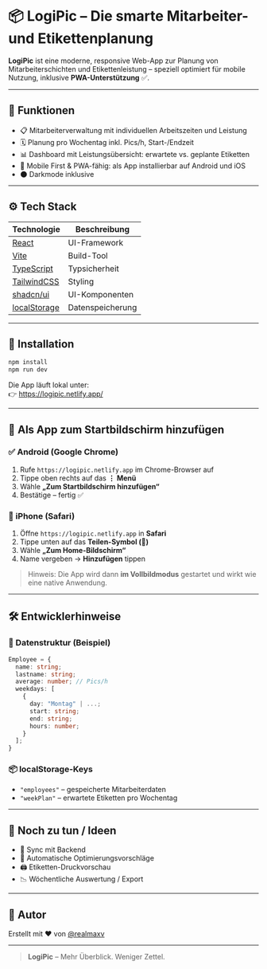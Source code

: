 # 📦 LogiPic – Die smarte Mitarbeiter- und Etikettenplanung

**LogiPic** ist eine moderne, responsive Web-App zur Planung von Mitarbeiterschichten und Etikettenleistung – speziell optimiert für mobile Nutzung, inklusive **PWA-Unterstützung** ✅.

---

## 🧠 Funktionen

- 📋 Mitarbeiterverwaltung mit individuellen Arbeitszeiten und Leistung
- 🗓️ Planung pro Wochentag inkl. Pics/h, Start-/Endzeit
- 📊 Dashboard mit Leistungsübersicht: erwartete vs. geplante Etiketten
- 📱 Mobile First & PWA-fähig: als App installierbar auf Android und iOS
- 🌑 Darkmode inklusive

---

## ⚙️ Tech Stack

| Technologie                                                                          | Beschreibung     |
| ------------------------------------------------------------------------------------ | ---------------- |
| [React](https://react.dev/)                                                          | UI-Framework     |
| [Vite](https://vitejs.dev/)                                                          | Build-Tool       |
| [TypeScript](https://www.typescriptlang.org/)                                        | Typsicherheit    |
| [TailwindCSS](https://tailwindcss.com/)                                              | Styling          |
| [shadcn/ui](https://ui.shadcn.dev/)                                                  | UI-Komponenten   |
| [localStorage](https://developer.mozilla.org/en-US/docs/Web/API/Window/localStorage) | Datenspeicherung |

---

## 🚀 Installation

```bash
npm install
npm run dev
```

Die App läuft lokal unter:  
👉 https://logipic.netlify.app/

---

## 📲 Als App zum Startbildschirm hinzufügen

### ✅ Android (Google Chrome)

1. Rufe `https://logipic.netlify.app` im Chrome-Browser auf
2. Tippe oben rechts auf das **⋮ Menü**
3. Wähle **„Zum Startbildschirm hinzufügen“**
4. Bestätige – fertig ✅

### 🍏 iPhone (Safari)

1. Öffne `https://logipic.netlify.app` in **Safari**
2. Tippe unten auf das **Teilen-Symbol (🧭)**
3. Wähle **„Zum Home-Bildschirm“**
4. Name vergeben → **Hinzufügen** tippen

> Hinweis: Die App wird dann **im Vollbildmodus** gestartet und wirkt wie eine native Anwendung.

---

## 🛠️ Entwicklerhinweise

### 📁 Datenstruktur (Beispiel)

```ts
Employee = {
  name: string;
  lastname: string;
  average: number; // Pics/h
  weekdays: [
    {
      day: "Montag" | ...;
      start: string;
      end: string;
      hours: number;
    }
  ];
}
```

### 📦 localStorage-Keys

- `"employees"` – gespeicherte Mitarbeiterdaten
- `"weekPlan"` – erwartete Etiketten pro Wochentag

---

## 📌 Noch zu tun / Ideen

- 🔄 Sync mit Backend
- 🧮 Automatische Optimierungsvorschläge
- 🖨️ Etiketten-Druckvorschau
- 📉 Wöchentliche Auswertung / Export

---

## 🤝 Autor

Erstellt mit ❤️ von [@realmaxv](https://github.com/realmaxv)

---

> **LogiPic** – Mehr Überblick. Weniger Zettel.
